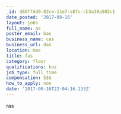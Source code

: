 ```yaml
---
_id: d80ffdd0-82ce-11e7-a8fc-cb3a30a502c1
date_posted: '2017-08-16'
layout: jobs
full_name: as
poster_email: bas
business_name: cas
business_url: das
location: mas
title: fas
category: floor
qualifications: kos
job_type: full_time
compensation: $$$
how_to_apply: non
date: '2017-08-16T22:04:16.133Z'
---
```

ras
